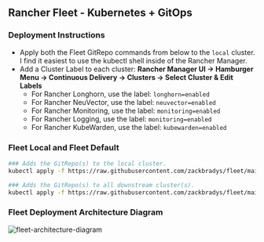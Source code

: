 ## Rancher Fleet - Kubernetes + GitOps

### Deployment Instructions

- Apply both the Fleet GitRepo commands from below to the `local` cluster. I find it easiest to use the kubectl shell inside of the Rancher Manager.
- Add a Cluster Label to each cluster: **Rancher Manager UI -> Hamburger Menu -> Continuous Delivery -> Clusters -> Select Cluster & Edit Labels**
  - For Rancher Longhorn, use the label: `longhorn=enabled`
  - For Rancher NeuVector, use the label: `neuvector=enabled`
  - For Rancher Monitoring, use the label: `monitoring=enabled`
  - For Rancher Logging, use the label: `monitoring=enabled`
  - For Rancher KubeWarden, use the label: `kubewarden=enabled`

### Fleet Local and Fleet Default

```bash
### Adds the GitRepo(s) to the local cluster.
kubectl apply -f https://raw.githubusercontent.com/zackbradys/fleet/main/gitrepo-local.yaml

### Adds the GitRepo(s) to all downstream cluster(s).
kubectl apply -f https://raw.githubusercontent.com/zackbradys/fleet/main/gitrepo-default.yaml
```

### Fleet Deployment Architecture Diagram

![fleet-architecture-diagram](https://fleet.rancher.io/assets/images/fleet-architecture-f708ce634648101dc98f451dcd59fe84.svg)
